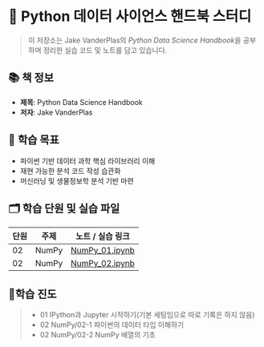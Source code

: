 # 🧠 Python 데이터 사이언스 핸드북 스터디

> 이 저장소는 Jake VanderPlas의 *Python Data Science Handbook*을 공부하며 정리한 실습 코드 및 노트를 담고 있습니다.

## 📚 책 정보
- **제목**: Python Data Science Handbook  
- **저자**: Jake VanderPlas  

## 🎯 학습 목표
- 파이썬 기반 데이터 과학 핵심 라이브러리 이해
- 재현 가능한 분석 코드 작성 습관화
- 머신러닝 및 생물정보학 분석 기반 마련

## 🗂️ 학습 단원 및 실습 파일

| 단원 | 주제 | 노트 / 실습 링크 |
|------|------|------------------|
| 02 | NumPy | [NumPy_01.ipynb](02_Numpy/Numpy_01.ipynb) |
| 02 | NumPy | [NumPy_02.ipynb](02_NumPy/NumPy_02.ipynb)|

## 🧾학습 진도

> - 01 IPython과 Jupyter 시작하기(기본 세팅임으로 따로 기록은 하지 않음)
> - 02 NumPy/02-1 파이썬의 데이터 타입 이해하기
> - 02 NumPy/02-2 NumPy 배열의 기초

